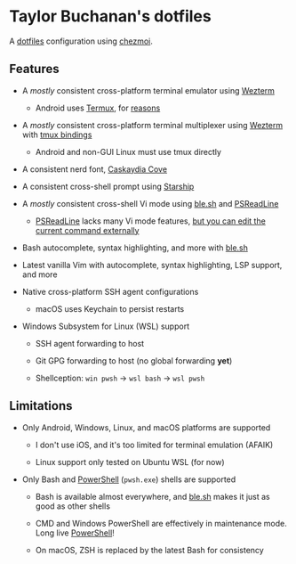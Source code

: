 # Taylor Buchanan's dotfiles

A [dotfiles] configuration using [chezmoi].

## Features

* A _mostly_ consistent cross-platform terminal emulator using [Wezterm]

  * Android uses [Termux], for [reasons](https://wiki.termux.com/wiki/Getting_started)

* A _mostly_ consistent cross-platform terminal multiplexer using [Wezterm] with
  [tmux bindings][wez-tmux] 

  * Android and non-GUI Linux must use tmux directly

* A consistent nerd font, [Caskaydia Cove]

* A consistent cross-shell prompt using [Starship]

* A _mostly_ consistent cross-shell Vi mode using [ble.sh] and [PSReadLine]

  * [PSReadLine] lacks many Vi mode features, [but you can edit the current command
    externally](https://github.com/PowerShell/PowerShell/issues/21525#issuecomment-2078215370)

* Bash autocomplete, syntax highlighting, and more with [ble.sh]

* Latest vanilla Vim with autocomplete, syntax highlighting, LSP support, and more

* Native cross-platform SSH agent configurations

  * macOS uses Keychain to persist restarts

* Windows Subsystem for Linux (WSL) support

  * SSH agent forwarding to host

  * Git GPG forwarding to host (no global forwarding **yet**)

  * Shellception: `win pwsh` -> `wsl bash` -> `wsl pwsh`

## Limitations

* Only Android, Windows, Linux, and macOS platforms are supported

  * I don't use iOS, and it's too limited for terminal emulation (AFAIK)

  * Linux support only tested on Ubuntu WSL (for now)

* Only Bash and [PowerShell] (`pwsh.exe`) shells are supported

  * Bash is available almost everywhere, and [ble.sh] makes it just as good as other shells

  * CMD and Windows PowerShell are effectively in maintenance mode. Long live [PowerShell]!

  * On macOS, ZSH is replaced by the latest Bash for consistency

[ble.sh]: https://github.com/akinomyoga/ble.sh/
[Caskaydia Cove]: https://github.com/eliheuer/caskaydia-cove/
[chezmoi]: https://www.chezmoi.io/
[dotfiles]: https://dotfiles.github.io/
[PowerShell]: https://github.com/PowerShell/PowerShell/
[PSReadLine]: https://github.com/PowerShell/PSReadLine/
[Starship]: https://starship.rs/
[Termux]: https://termux.dev/en/
[wez-tmux]: https://github.com/sei40kr/wez-tmux/
[Wezterm]: https://wezterm.org/
